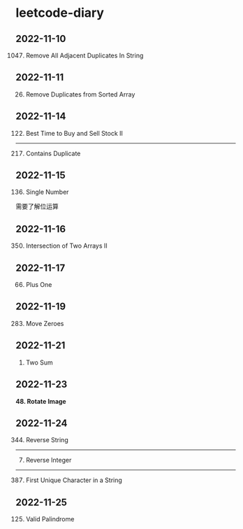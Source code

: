 # leetcode-diary

## 2022-11-10

1047. Remove All Adjacent Duplicates In String

## 2022-11-11

26. Remove Duplicates from Sorted Array

## 2022-11-14

122. Best Time to Buy and Sell Stock II

---

217. Contains Duplicate

## 2022-11-15

136. Single Number

需要了解位运算

## 2022-11-16

350. Intersection of Two Arrays II

## 2022-11-17

66. Plus One

## 2022-11-19

283. Move Zeroes

## 2022-11-21

1. Two Sum

## 2022-11-23

**48. Rotate Image**

## 2022-11-24

344. Reverse String

---

7. Reverse Integer

---

387. First Unique Character in a String

## 2022-11-25

125. Valid Palindrome
